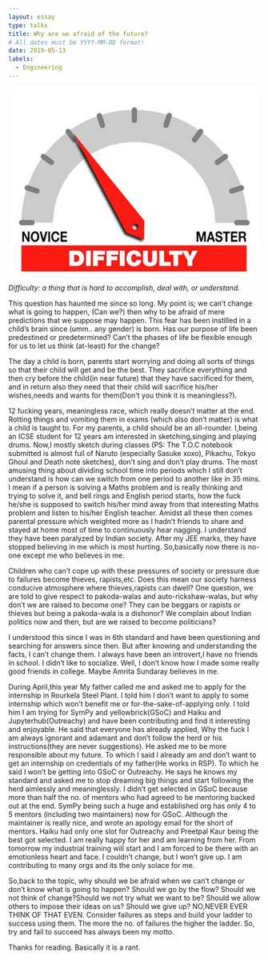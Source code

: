 ```yaml
---
layout: essay
type: talks
title: Why are we afraid of the future?
# All dates must be YYYY-MM-DD format!
date: 2019-05-13
labels:
  - Engineering
---
```


<img class="ui tiny right spaced image" src="../images/degree_difficulty.jpg">*Difficulty: a thing that is hard to accomplish, deal with, or understand.*

This question has haunted me since so long. My point is; we can’t change what is going to happen, (Can we?) then why to be afraid of mere predictions that we suppose may happen. This fear has been instilled in a child’s brain since (umm.. any gender) is born. Has our purpose of life been predestined or predetermined? Can’t the phases of life be flexible enough for us to let us think (at-least) for the change?

The day a child is born, parents start worrying and doing all sorts of things so that their child will get and be the best. They sacrifice everything and then cry before the child(in near future) that they have sacrificed for them, and in return also they need that their child will sacrifice his/her wishes,needs and wants for them(Don’t you think it is meaningless?).

12 fucking years, meaningless race, which really doesn’t matter at the end. Rotting things and vomiting them in exams (which also don’t matter) is what a child is taught to. For my parents, a child should be an all-rounder. I,being an ICSE student for 12 years am interested in sketching,singing and playing drums. Now,I mostly sketch during classes (PS: The T.O.C notebook submitted is almost full of Naruto (especially Sasuke xoxo), Pikachu, Tokyo Ghoul and Death note sketches), don’t sing and don’t play drums. The most amusing thing about dividing school time into periods which I still don’t understand is how can we switch from one period to another like in 35 mins. I mean if a person is solving a Maths problem and is really thinking and trying to solve it, and bell rings and English period starts, how the fuck he/she is supposed to switch his/her mind away from that interesting Maths problem and listen to his/her English teacher. Amidst all these then comes parental pressure which weighted more as I hadn’t friends to share and stayed at home most of time to continuously hear nagging. I understand they have been paralyzed by Indian society. After my JEE marks, they have stopped believing in me which is most hurting. So,basically now there is no-one except me who believes in me.

Children who can’t cope up with these pressures of society or pressure due to failures become thieves, rapists,etc. Does this mean our society harness conducive atmosphere where thieves,rapists can dwell? One question, we are told to give respect to pakoda-walas and auto-rickshaw-walas, but why don’t we are raised to become one? They can be beggars or rapists or thieves but being a pakoda-wala is a dishonor? We complain about Indian politics now and then, but are we raised to become politicians?

I understood this since I was in 6th standard and have been questioning and searching for answers since then. But after knowing and understanding the facts, I can’t change them. I always have been an introvert,I have no friends in school. I didn’t like to socialize. Well, I don’t know how I made some really good friends in college. Maybe Amrita Sundaray believes in me.

During April,this year My father called me and asked me to apply for the internship in Rourkela Steel Plant. I told him I don’t want to apply to some internship which won’t benefit me or for-the-sake-of-applying only. I told him I am trying for SymPy and yellowbrick(GSoC) and Haiku and Jupyterhub(Outreachy) and have been contributing and find it interesting and enjoyable. He said that everyone has already applied, Why the fuck I am always ignorant and adamant and don’t follow the herd or his instructions(they are never suggestions). He asked me to be more responsible about my future. To which I said I already am and don’t want to get an internship on credentials of my father(He works in RSP). To which he said I won’t be getting into GSoC or Outreachy. He says he knows my standard and asked me to stop dreaming big things and start following the herd aimlessly and meaninglessly. I didn’t get selected in GSoC because more than half the no. of mentors who had agreed to be mentoring backed out at the end. SymPy being such a huge and established org has only 4 to 5 mentors (including two maintainers) now for GSoC. Although the maintainer is really nice, and wrote an apology email for the short of mentors. Haiku had only one slot for Outreachy and Preetpal Kaur being the best got selected. I am really happy for her and am learning from her. From tomorrow my industrial training will start and I am forced to be there with an emotionless heart and face. I couldn’t change, but I won’t give up. I am contributing to many orgs and its the only solace for me.

So,back to the topic, why should we be afraid when we can’t change or don’t know what is going to happen? Should we go by the flow? Should we not think of change?Should we not try what we want to be? Should we allow others to impose their ideas on us? Should we give up? NO,NEVER EVER THINK OF THAT EVEN. Consider failures as steps and build your ladder to success using them. The more the no. of failures the higher the ladder. So, try and fail to succeed has always been my motto.

Thanks for reading. Basically it is a rant.
